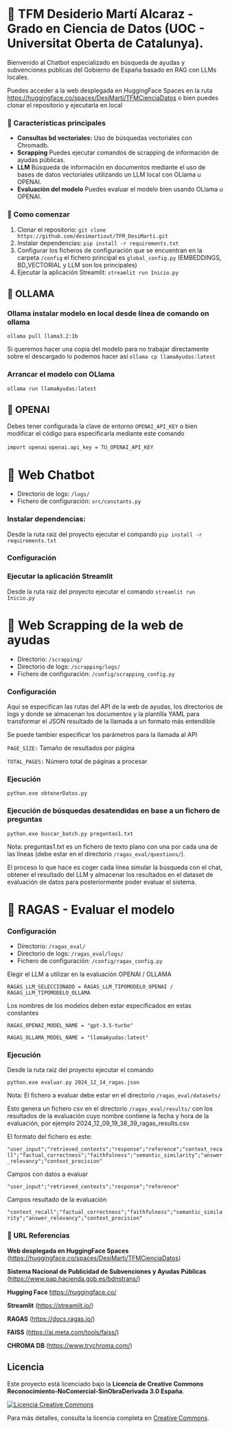 # 📝 TFM Desiderio Martí Alcaraz - Grado en Ciencia de Datos (UOC - Universitat Oberta de Catalunya).

Bienvenido al Chatbot especializado en búsqueda de ayudas y subvenciones públicas del Gobierno de España basado en RAG con LLMs locales.

Puedes acceder a la web desplegada en HuggingFace Spaces en la ruta https://huggingface.co/spaces/DesiMarti/TFMCienciaDatos o bien puedes clonar el repositorio y ejecutarla en local

### 🌟 Características principales
- **Consultas bd vectoriales:** Uso de búsquedas vectoriales con Chromadb.
- **Scrapping** Puedes ejecutar comandos de scrapping de información de ayudas públicas.
- **LLM** Búsqueda de información en documentos mediante el uso de bases de datos vectoriales utilizando un LLM local con OLlama u OPENAI.
- **Evaluación del modelo** Puedes evaluar el modelo bien usando OLlama u OPENAI.

### 🚀 Como comenzar
1. Clonar el repositorio: `git clone https://github.com/desimartiout/TFM_DesiMarti.git`
2. Instalar dependencias: `pip install -r requirements.txt`
3. Configurar los ficheros de configuración que se encuentran en la carpeta `/config` el fichero principal es `global_config.py` (EMBEDDINGS, BD_VECTORIAL y LLM son los principales)
4. Ejecutar la aplicación Streamlit: `streamlit run Inicio.py`

## 📘 OLLAMA

### Ollama instalar modelo en local desde línea de comando on ollama
`ollama pull llama3.2:1b`

Si queremos hacer una copia del modelo para no trabajar directamente sobre el descargado lo podemos hacer así
`ollama cp llamaAyudas:latest`

### Arrancar el modelo con OLlama
`ollama run llamaAyudas:latest`

## 📘 OPENAI

Debes tener configurada la clave de entorno `OPENAI_API_KEY` o bien modificar el código para especificarla mediante este comando

`import openai`
`openai.api_key = TU_OPENAI_API_KEY`

# 📘 Web Chatbot
- Directorio de logs: `/logs/`
- Fichero de configuración: `src/constants.py`

### Instalar dependencias: 
Desde la ruta raiz del proyecto ejecutar el compando `pip install -r requirements.txt`

### Configuración


### Ejecutar la aplicación Streamlit

Desde la ruta raiz del proyecto ejecutar el comando `streamlit run Inicio.py`

# 📘 Web Scrapping de la web de ayudas
- Directorio: `/scrapping/`
- Directorio de logs: `/scrapping/logs/`
- Fichero de configuración: `/config/scrapping_config.py`

### Configuración
Aquí se especifican las rutas del API de la web de ayudas, los directorios de logs y donde se almacenan los documentos y la plantilla YAML para transformar el JSON resultado de la llamada a un formato más entendible

Se puede tambier especificar los parámetros para la llamada al API

`PAGE_SIZE:` Tamaño de resultados por página

`TOTAL_PAGES:` Número total de páginas a procesar

### Ejecución

`python.exe obtenerDatos.py`

### Ejecución de búsquedas desatendidas en base a un fichero de preguntas

`python.exe buscar_batch.py preguntas1.txt`

Nota: preguntas1.txt es un fichero de texto plano con una por cada una de las líneas (debe estar en el directorio `/ragas_eval/questions/`).

El proceso lo que hace es coger cada línea simular la búsqueda con el chat, obtener el resultado del LLM y almacenar los resultados en el dataset de evaluación de datos para posteriormente poder evaluar el sistema.

# 📘  RAGAS - Evaluar el modelo

### Configuración
- Directorio: `/ragas_eval/`
- Directorio de logs: `/ragas_eval/logs/`
- Fichero de configuración: `/config/ragas_config.py`

Elegir el LLM a utilizar en la evaluación OPENAI / OLLAMA

`RAGAS_LLM_SELECCIONADO = RAGAS_LLM_TIPOMODELO_OPENAI / RAGAS_LLM_TIPOMODELO_OLLAMA`

Los nombres de los modelos deben estar especificados en estas constantes

`RAGAS_OPENAI_MODEL_NAME = "gpt-3.5-turbo"`

`RAGAS_OLLAMA_MODEL_NAME = "llamaAyudas:latest"`

### Ejecución

Desde la ruta raiz del proyecto ejecutar el comando

`python.exe evaluar.py 2024_12_14_ragas.json`

Nota: El fichero a evaluar debe estar en el directorio `/ragas_eval/datasets/`

Esto genera un fichero csv en el directorio `/ragas_eval/results/` con los resultados de la evaluación cuyo nombre contiene la fecha y hora de la evaluación, por ejemplo 2024_12_09_19_38_39_ragas_results.csv

El formato del fichero es este:

`"user_input";"retrieved_contexts";"response";"reference";"context_recall";"factual_correctness";"faithfulness";"semantic_similarity";"answer_relevancy";"context_precision"`

Campos con datos a evaluar 

`"user_input";"retrieved_contexts";"response";"reference"` 

Campos resultado de la evaluación

`"context_recall";"factual_correctness";"faithfulness";"semantic_similarity";"answer_relevancy";"context_precision"`

### 📘 URL Referencias 

**Web desplegada en HuggingFace Spaces** (https://huggingface.co/spaces/DesiMarti/TFMCienciaDatos)

**Sistema Nacional de Publicidad de Subvenciones y Ayudas Públicas** (https://www.pap.hacienda.gob.es/bdnstrans/)

**Hugging Face** https://huggingface.co/

**Streamlit** (https://streamlit.io/)

**RAGAS** (https://docs.ragas.io/)

**FAISS** (https://ai.meta.com/tools/faiss/)

**CHROMA DB** (https://www.trychroma.com/)

## Licencia

Este proyecto está licenciado bajo la **Licencia de Creative Commons Reconocimiento-NoComercial-SinObraDerivada 3.0 España**.

[![Licencia Creative Commons](https://i.creativecommons.org/l/by-nc-nd/3.0/es/88x31.png)](https://creativecommons.org/licenses/by-nc-nd/3.0/es/)

Para más detalles, consulta la licencia completa en [Creative Commons](https://creativecommons.org/licenses/by-nc-nd/3.0/es/).


